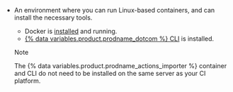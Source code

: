 * An environment where you can run Linux-based containers, and can install the necessary tools.
  * Docker is [installed](https://docs.docker.com/get-docker/) and running.
  * [{% data variables.product.prodname_dotcom %} CLI](https://cli.github.com) is installed.

  > [!NOTE]
  > The {% data variables.product.prodname_actions_importer %} container and CLI do not need to be installed on the same server as your CI platform.
